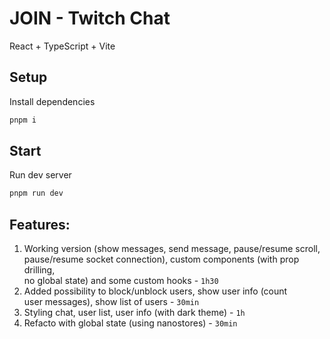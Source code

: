# JOIN - Twitch Chat

React + TypeScript + Vite

## Setup

Install dependencies

```bash
pnpm i
```

## Start

Run dev server

```bash
pnpm run dev
```

## Features:

1. Working version (show messages, send message, pause/resume scroll,  
   pause/resume socket connection), custom components (with prop drilling,  
   no global state) and some custom hooks - `1h30`
2. Added possibility to block/unblock users, show user info (count  
   user messages), show list of users - `30min`
3. Styling chat, user list, user info (with dark theme) - `1h`
4. Refacto with global state (using nanostores) - `30min`
